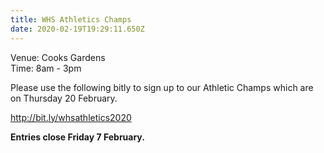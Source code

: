 ```yaml
---
title: WHS Athletics Champs
date: 2020-02-19T19:29:11.650Z
---
```

Venue:  Cooks Gardens  
Time: 8am - 3pm  

Please use the following bitly to sign up to our Athletic Champs which are on Thursday 20 February.  

http://bit.ly/whsathletics2020 

**Entries close Friday 7 February.** 

